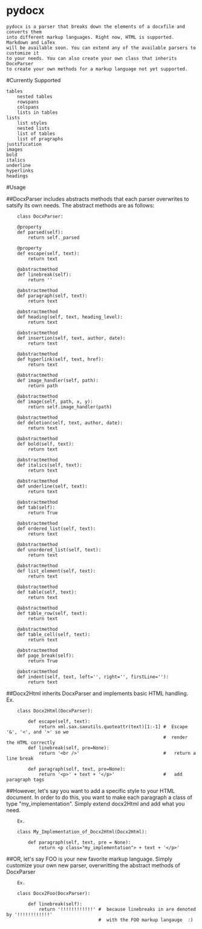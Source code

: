 pydocx
======

	pydocx is a parser that breaks down the elements of a docxfile and converts them
	into different markup languages. Right now, HTML is supported. Markdown and LaTex
	will be available soon. You can extend any of the available parsers to customize it
	to your needs. You can also create your own class that inherits DocxParser
	to create your own methods for a markup language not yet supported.

#Currently Supported

	tables
		nested tables
		rowspans
		colspans
		lists in tables
	lists
		list styles
		nested lists
		list of tables
		list of pragraphs
	justification
	images
	bold
	italics
	underline
	hyperlinks
	headings


#Usage

##DocxParser includes abstracts methods that each parser overwrites to satsify its own
needs. The abstract methods are as follows:

		class DocxParser:

		@property
		def parsed(self):
			return self._parsed

		@property
		def escape(self, text):
			return text

		@abstractmethod
		def linebreak(self):
			return ''

		@abstractmethod
		def paragraph(self, text):
			return text

		@abstractmethod
		def heading(self, text, heading_level):
			return text

		@abstractmethod
		def insertion(self, text, author, date):
			return text

		@abstractmethod
		def hyperlink(self, text, href):
			return text

		@abstractmethod
		def image_handler(self, path):
			return path

		@abstractmethod
		def image(self, path, x, y):
			return self.image_handler(path)

		@abstractmethod
		def deletion(self, text, author, date):
			return text

		@abstractmethod
		def bold(self, text):
			return text

		@abstractmethod
		def italics(self, text):
			return text

		@abstractmethod
		def underline(self, text):
			return text

		@abstractmethod
		def tab(self):
			return True

		@abstractmethod
		def ordered_list(self, text):
			return text

		@abstractmethod
		def unordered_list(self, text):
			return text

		@abstractmethod
		def list_element(self, text):
			return text

		@abstractmethod
		def table(self, text):
			return text

		@abstractmethod
		def table_row(self, text):
			return text

		@abstractmethod
		def table_cell(self, text):
			return text

		@abstractmethod
		def page_break(self):
			return True

		@abstractmethod
		def indent(self, text, left='', right='', firstLine=''):
			return text


##Docx2Html inherits DocxParser and implements basic HTML handling. Ex.

        class Docx2Html(DocxParser):

            def escape(self, text):
                return xml.sax.saxutils.quoteattr(text)[1:-1] #  Escape '&', '<', and '>' so we
                                                              #  render the HTML correctly
            def linebreak(self, pre=None):
                return '<br />'								  #   return a line break

            def paragraph(self, text, pre=None):
                return '<p>' + text + '</p>'				  #	  add paragraph tags


##However, let's say you want to add a specific style to your HTML document. In order
to do this, you want to make each paragraph a class	of type "my_implementation".
Simply extend docx2Html and add what you need.

        Ex.

        class My_Implementation_of_Docx2Html(Docx2Html):

            def paragraph(self, text, pre = None):
                return <p class="my_implementation"> + text + '</p>'



##OR, let's say FOO is your new favorite markup language. Simply customize your own
new parser, overwritting the abstract methods of DocxParser

        Ex.

        class Docx2Foo(DocxParser):

            def linebreak(self):
                return '!!!!!!!!!!!!' #  because linebreaks in are denoted by '!!!!!!!!!!!!'
                                      #  with the FOO markup langauge  :)